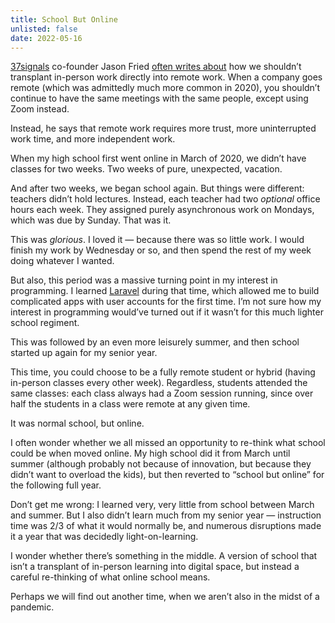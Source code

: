 ```yaml
---
title: School But Online
unlisted: false
date: 2022-05-16
---
```


[37signals](https://37signals.com) co-founder Jason Fried [often writes about](https://world.hey.com/jason/remote-work-is-not-local-work-at-a-distance-94602802) how we shouldn’t transplant in-person work directly into remote work. When a company goes remote (which was admittedly much more common in 2020), you shouldn’t continue to have the same meetings with the same people, except using Zoom instead.

Instead, he says that remote work requires more trust, more uninterrupted work time, and more independent work.

When my high school first went online in March of 2020, we didn’t have classes for two weeks. Two weeks of pure, unexpected, vacation.

And after two weeks, we began school again. But things were different: teachers didn’t hold lectures. Instead, each teacher had two _optional_ office hours each week. They assigned purely asynchronous work on Mondays, which was due by Sunday. That was it.

This was _glorious_. I loved it — because there was so little work. I would finish my work by Wednesday or so, and then spend the rest of my week doing whatever I wanted.

But also, this period was a massive turning point in my interest in programming. I learned [Laravel](https://laravel.com) during that time, which allowed me to build complicated apps with user accounts for the first time. I’m not sure how my interest in programming would’ve turned out if it wasn’t for this much lighter school regiment.

This was followed by an even more leisurely summer, and then school started up again for my senior year.

This time, you could choose to be a fully remote student or hybrid (having in-person classes every other week). Regardless, students attended the same classes: each class always had a Zoom session running, since over half the students in a class were remote at any given time.

It was normal school, but online.

I often wonder whether we all missed an opportunity to re-think what school could be when moved online. My high school did it from March until summer (although probably not because of innovation, but because they didn’t want to overload the kids), but then reverted to “school but online” for the following full year.

Don’t get me wrong: I learned very, very little from school between March and summer. But I also didn’t learn much from my senior year — instruction time was 2/3 of what it would normally be, and numerous disruptions made it a year that was decidedly light-on-learning.

I wonder whether there’s something in the middle. A version of school that isn’t a transplant of in-person learning into digital space, but instead a careful re-thinking of what online school means.

Perhaps we will find out another time, when we aren’t also in the midst of a pandemic.
